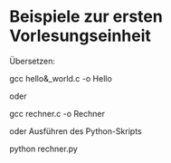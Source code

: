 Beispiele zur ersten Vorlesungseinheit
======================================

Übersetzen:

gcc hello&_world.c -o Hello

oder

gcc rechner.c -o Rechner

oder Ausführen des Python-Skripts

python rechner.py
